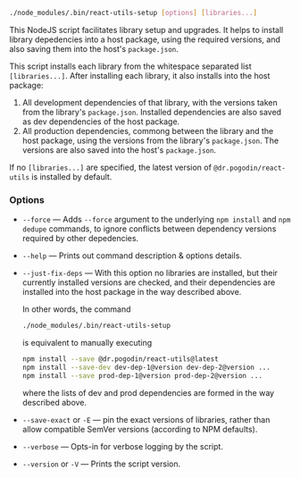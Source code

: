 ```bash
./node_modules/.bin/react-utils-setup [options] [libraries...]
```
This NodeJS script facilitates library setup and upgrades. It helps to install
library depedencies into a host package, using the required versions, and also
saving them into the host's `package.json`.

This script installs each library from the whitespace separated list
`[libraries...]`. After installing each library, it also installs into the
host package:
1.  All development dependencies of that library, with the versions taken from
    the library's `package.json`. Installed dependencies are also saved as dev
    dependencies of the host package.
2.  All production dependencies, commong between the library and the host
    package, using the versions from the library's `package.json`.
    The versions are also saved into the host's `package.json`.

If no `[libraries...]` are specified, the latest version of
`@dr.pogodin/react-utils` is installed by default.

### Options

-   `--force` &mdash; Adds `--force` argument to the underlying `npm install`
    and `npm dedupe` commands, to ignore conflicts between dependency versions
    required by other depedencies.

-   `--help` &mdash; Prints out command description & options details.

-   `--just-fix-deps` &mdash; With this option no libraries are installed,
    but their currently installed versions are checked, and their dependencies
    are installed into the host package in the way described above.

    In other words, the command
    ```bash
    ./node_modules/.bin/react-utils-setup
    ```
    is equivalent to manually executing
    ```bash
    npm install --save @dr.pogodin/react-utils@latest
    npm install --save-dev dev-dep-1@version dev-dep-2@version ...
    npm install --save prod-dep-1@version prod-dep-2@version ...
    ```
    where the lists of dev and prod dependencies are formed in the way described
    above.

-   `--save-exact` or `-E` &mdash; pin the exact versions of libraries,
    rather than allow compatible SemVer versions (according to NPM defaults).

-   `--verbose` &mdash; Opts-in for verbose logging by the script.

-   `--version` or `-V` &mdash; Prints the script version.
